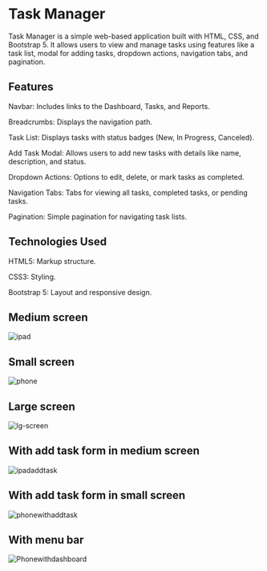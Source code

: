 # Task Manager

Task Manager is a simple web-based application built with HTML, CSS, and Bootstrap 5. It allows users to view and manage tasks using features like a task list, modal for adding tasks, dropdown actions, navigation tabs, and pagination.

## Features

Navbar: Includes links to the Dashboard, Tasks, and Reports.

Breadcrumbs: Displays the navigation path.

Task List: Displays tasks with status badges (New, In Progress, Canceled).

Add Task Modal: Allows users to add new tasks with details like name, description, and status.

Dropdown Actions: Options to edit, delete, or mark tasks as completed.

Navigation Tabs: Tabs for viewing all tasks, completed tasks, or pending tasks.

Pagination: Simple pagination for navigating task lists.

## Technologies Used

HTML5: Markup structure.

CSS3: Styling.

Bootstrap 5: Layout and responsive design.

## Medium screen
![ipad](https://github.com/user-attachments/assets/71316887-1b45-4291-a469-0b99162efe33)

## Small screen
![phone](https://github.com/user-attachments/assets/62df913c-1a4e-4070-89aa-f3877a5e04bf)

## Large screen
![lg-screen](https://github.com/user-attachments/assets/0febace3-08c9-4f3c-a500-e33892aab3ba)

## With add task form in medium screen
![ipadaddtask](https://github.com/user-attachments/assets/7e999281-3239-44e5-aa7b-91b465859258)

## With add task form in small screen
![phonewithaddtask](https://github.com/user-attachments/assets/7be8221b-272c-41f4-8f6e-3d629a470adf)

## With menu bar
![Phonewithdashboard](https://github.com/user-attachments/assets/ec8fc43e-1604-4664-ba98-e14d64df7be4)

